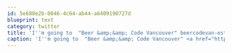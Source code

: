 ```yaml
---
id: 5e680e2b-0046-4c64-ab44-a6409190727d
blueprint: text
category: twitter
title: 'I''m going to  "Beer &amp;&amp; Code Vancouver" beercodevan-estw.eventbrite.ca'
caption: 'I''m going to  "Beer &amp;&amp; Code Vancouver" <a href="http://beercodevan-estw.eventbrite.ca" title="http://beercodevan-estw.eventbrite.ca" class="link link_untco">beercodevan-estw.eventbrite.ca</a>'
---
```

